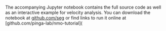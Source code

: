 The accompanying Jupyter notebook contains the full source code as well as an interactive example for velocity analysis.
You can download the notebook at [github.com/seg](https://github.com/seg) or find links to run it online at [github.com/pinga-lab/nmo-tutorial](